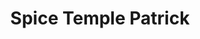 ---
title: "Spice Temple Patrick"
address: "106, Old Ballyrobin Rd, Muckamore, Antrim, Co. Antrim BT41 4TJ"
tel: "028 9448 8666"
county: "Antrim"
category: "Indian Restaurants"
type: "Content"
lat: "54.681047"
lng: "-6.145573"
---